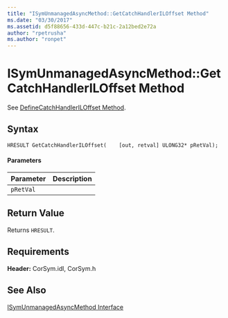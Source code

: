 ```yaml
---
title: "ISymUnmanagedAsyncMethod::GetCatchHandlerILOffset Method"
ms.date: "03/30/2017"
ms.assetid: d5f88656-433d-447c-b21c-2a12bed2e72a
author: "rpetrusha"
ms.author: "ronpet"
---
```

# ISymUnmanagedAsyncMethod::GetCatchHandlerILOffset Method
See [DefineCatchHandlerILOffset Method](../../../../docs/framework/unmanaged-api/diagnostics/isymunmanagedasyncmethodpropertieswriter-definecatchhandleriloffset-method.md).  

## Syntax  

```idl  
HRESULT GetCatchHandlerILOffset(    [out, retval] ULONG32* pRetVal);  
```  

#### Parameters  


|Parameter|Description|  
|---------------|-----------------|  
|`pRetVal`||  

## Return Value  
 Returns `HRESULT`.  

## Requirements  
 **Header:** CorSym.idl, CorSym.h  

## See Also  
 [ISymUnmanagedAsyncMethod Interface](../../../../docs/framework/unmanaged-api/diagnostics/isymunmanagedasyncmethod-interface.md)
